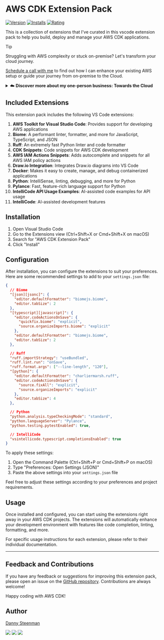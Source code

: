 # AWS CDK Extension Pack

[![Version](https://img.shields.io/visual-studio-marketplace/v/dannysteenman.aws-cdk-extension-pack?color=374151&label=Visual%20Studio%20Marketplace&labelColor=000&logo=visual-studio-code&logoColor=0098FF)](https://marketplace.visualstudio.com/items?itemName=dannysteenman.aws-cdk-extension-pack)
[![Installs](https://img.shields.io/visual-studio-marketplace/i/dannysteenman.aws-cdk-extension-pack 'Currently Installed')](https://marketplace.visualstudio.com/items?itemName=dannysteenman.aws-cdk-extension-pack)
[![Rating](https://img.shields.io/visual-studio-marketplace/stars/dannysteenman.aws-cdk-extension-pack)](https://marketplace.visualstudio.com/items?itemName=dannysteenman.aws-cdk-extension-pack)

This is a collection of extensions that I've curated in this vscode extension pack to help you build, deploy and manage your AWS CDK applications.

> [!TIP]
> Struggling with AWS complexity or stuck on-premise? Let's transform your cloud journey.
>
> [Schedule a call with me](https://towardsthecloud.com/contact) to find out how I can enhance your existing AWS setup or guide your journey from on-premise to the Cloud.
>
> <details><summary>☁️ <strong>Discover more about my one-person business: Towards the Cloud</strong></summary>
>
> <br/>
>
> Hi, I'm Danny – AWS expert and founder of [Towards the Cloud](https://towardsthecloud.com). With over a decade of hands-on experience, I specialized myself in deploying well-architected, highly scalable and cost-effective AWS Solutions using Infrastructure as Code (IaC).
>
> #### When you work with me, you're getting a package deal of expertise and personalized service:
>
> - **AWS CDK Proficiency**: I bring deep AWS CDK knowledge to the table, ensuring your infrastructure is not just maintainable and scalable, but also fully automated.
> - **AWS Certified**: [Equipped with 7 AWS Certifications](https://www.credly.com/users/dannysteenman/badges), including DevOps Engineer & Solutions Architect Professional, to ensure best practices across diverse cloud scenarios.
> - **Direct Access**: You work with me, not a team of managers. Expect quick decisions and high-quality work.
> - **Tailored Solutions**: Understanding that no two businesses are alike, I Custom-fit cloud infrastructure for your unique needs.
> - **Cost-Effective**: I'll optimize your AWS spending without cutting corners on performance or security.
> - **Seamless CI/CD**: I'll set up smooth CI/CD processes using GitHub Actions, making changes a breeze through Pull Requests.
>
> *My mission is simple: I'll free you from infrastructure headaches so you can focus on what truly matters – your core business.*
>
> Ready to unlock the full potential of AWS Cloud?
>
> <a href="https://towardsthecloud.com/contact"><img alt="Schedule your call" src="https://img.shields.io/badge/schedule%20your%20call-success.svg?style=for-the-badge"/></a>
> </details>

## Included Extensions

This extension pack includes the following VS Code extensions:

1. **AWS Toolkit for Visual Studio Code**: Provides support for developing AWS applications
2. **Biome**: A performant linter, formatter, and more for JavaScript, TypeScript, and JSON
3. **Ruff**: An extremely fast Python linter and code formatter
4. **CDK Snippets**: Code snippets for AWS CDK development
5. **AWS IAM Actions Snippets**: Adds autocomplete and snippets for all AWS IAM policy actions
6. **Draw.io Integration**: Integrates Draw.io diagrams into VS Code
7. **Docker**: Makes it easy to create, manage, and debug containerized applications
8. **Python**: IntelliSense, linting, debugging, and more for Python
9. **Pylance**: Fast, feature-rich language support for Python
10. **IntelliCode API Usage Examples**: AI-assisted code examples for API usage
11. **IntelliCode**: AI-assisted development features

## Installation

1. Open Visual Studio Code
2. Go to the Extensions view (Ctrl+Shift+X or Cmd+Shift+X on macOS)
3. Search for "AWS CDK Extension Pack"
4. Click "Install"

## Configuration

After installation, you can configure the extensions to suit your preferences. Here are some recommended settings to add to your `settings.json` file:

```json
{
  // Biome
  "[json][jsonc]": {
    "editor.defaultFormatter": "biomejs.biome",
    "editor.tabSize": 2
  },
  "[typescript][javascript]": {
    "editor.codeActionsOnSave": {
      "quickfix.biome": "explicit",
      "source.organizeImports.biome": "explicit"
    },
    "editor.defaultFormatter": "biomejs.biome",
    "editor.tabSize": 2
  },

  // Ruff
  "ruff.importStrategy": "useBundled",
  "ruff.lint.run": "onSave",
  "ruff.format.args": ["--line-length", "120"],
  "[python]": {
    "editor.defaultFormatter": "charliermarsh.ruff",
    "editor.codeActionsOnSave": {
      "source.fixAll": "explicit",
      "source.organizeImports": "explicit"
    },
    "editor.tabSize": 4
  },

  // Python
  "python.analysis.typeCheckingMode": "standard",
  "python.languageServer": "Pylance",
  "python.testing.pytestEnabled": true,

  // IntelliCode
  "vsintellicode.typescript.completionsEnabled": true
}
```

To apply these settings:

1. Open the Command Palette (Ctrl+Shift+P or Cmd+Shift+P on macOS)
2. Type "Preferences: Open Settings (JSON)"
3. Paste the above settings into your `settings.json` file

Feel free to adjust these settings according to your preferences and project requirements.

## Usage

Once installed and configured, you can start using the extensions right away in your AWS CDK projects. The extensions will automatically enhance your development environment with features like code completion, linting, formatting, and more.

For specific usage instructions for each extension, please refer to their individual documentation.

---
## Feedback and Contributions

If you have any feedback or suggestions for improving this extension pack, please open an issue on the [GitHub repository](https://github.com/dannysteenman/vscode-cdk-extension-pack/issues). Contributions are always welcome!

Happy coding with AWS CDK!

## Author

[Danny Steenman](https://towardsthecloud.com/about)

[![](https://img.shields.io/badge/LinkedIn-0077B5?style=for-the-badge&logo=linkedin&logoColor=white)](https://www.linkedin.com/in/dannysteenman)
[![](https://img.shields.io/badge/X-000000?style=for-the-badge&logo=x&logoColor=white)](https://twitter.com/dannysteenman)
[![](https://img.shields.io/badge/GitHub-2b3137?style=for-the-badge&logo=github&logoColor=white)](https://github.com/dannysteenman)
